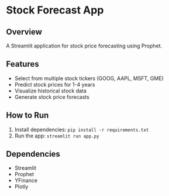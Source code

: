 # Stock Forecast App

## Overview
A Streamlit application for stock price forecasting using Prophet.

## Features
- Select from multiple stock tickers (GOOG, AAPL, MSFT, GME)
- Predict stock prices for 1-4 years
- Visualize historical stock data
- Generate stock price forecasts

## How to Run
1. Install dependencies: `pip install -r requirements.txt`
2. Run the app: `streamlit run app.py`

## Dependencies
- Streamlit
- Prophet
- YFinance
- Plotly
